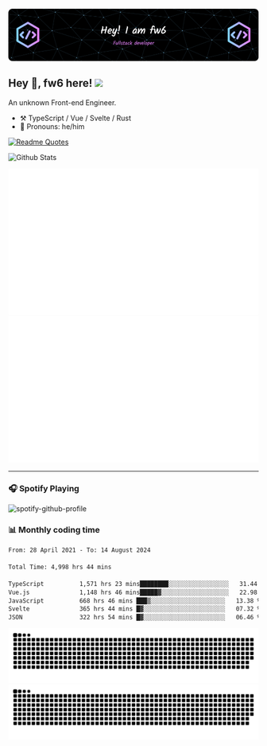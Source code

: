 ![Header](github-header-image.png)

## Hey 👋, fw6 here! <img src="https://github.githubassets.com/images/mona-whisper.gif" height="24" />


An unknown Front-end Engineer.

-   :hammer_and_pick: TypeScript / Vue / Svelte / Rust
-   :man: Pronouns: he/him


[![Readme Quotes](https://quotes-github-readme.vercel.app/api?type=horizontal&theme=algolia)](https://github.com/piyushsuthar/github-readme-quotes)



![Github Stats](https://github-readme-stats.vercel.app/api?username=fw6&bg_color=30,e96443,904e95&title_color=fff&text_color=fff)

![](https://raw.githubusercontent.com/fw6/github-stats-transparent/output/generated/overview.svg)
![](https://raw.githubusercontent.com/fw6/github-stats-transparent/output/generated/languages.svg)


---

### 🎧 Spotify Playing

<!-- ![spotify-github-profile](/img/default.svg) -->

![spotify-github-profile](https://spotify-github-profile.vercel.app/api/view.svg?uid=r6wn4hdvypv0lkzyrj0e0pjct&cover_image=true&theme=default&show_offline=true&background_color=9a10ad&interchange=true&bar_color_cover=true)



### :bar_chart: Monthly coding time 

<!--START_SECTION:waka-->

```txt
From: 28 April 2021 - To: 14 August 2024

Total Time: 4,998 hrs 44 mins

TypeScript          1,571 hrs 23 mins████████░░░░░░░░░░░░░░░░░   31.44 %
Vue.js              1,148 hrs 46 mins█████▓░░░░░░░░░░░░░░░░░░░   22.98 %
JavaScript          668 hrs 46 mins ███▒░░░░░░░░░░░░░░░░░░░░░   13.38 %
Svelte              365 hrs 44 mins █▓░░░░░░░░░░░░░░░░░░░░░░░   07.32 %
JSON                322 hrs 54 mins █▓░░░░░░░░░░░░░░░░░░░░░░░   06.46 %
```

<!--END_SECTION:waka-->




![github contribution grid snake animation](https://raw.githubusercontent.com/platane/platane/output/github-contribution-grid-snake-dark.svg#gh-dark-mode-only)![github contribution grid snake animation](https://raw.githubusercontent.com/platane/platane/output/github-contribution-grid-snake.svg#gh-light-mode-only)
